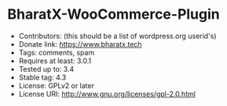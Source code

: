 # BharatX-WooCommerce-Plugin

* Contributors: (this should be a list of wordpress.org userid's)
* Donate link: https://www.bharatx.tech
* Tags: comments, spam
* Requires at least: 3.0.1
* Tested up to: 3.4
* Stable tag: 4.3
* License: GPLv2 or later
* License URI: http://www.gnu.org/licenses/gpl-2.0.html


